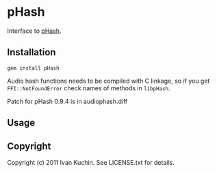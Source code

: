 # pHash

Interface to [pHash](http://pHash.org/).

## Installation

    gem install pHash

Audio hash functions needs to be compiled with C linkage, so if you get `FFI::NotFoundError` check names of methods in `libpHash`.

Patch for pHash 0.9.4 is in audiophash.diff

## Usage

## Copyright

Copyright (c) 2011 Ivan Kuchin. See LICENSE.txt for details.

